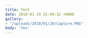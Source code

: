```yaml
---
title: Test
date: 2018-01-19 22:49:32 +0000
gallery:
- "/uploads/2018/01/20/Capture.PNG"
body: 'Yes'
---
```

